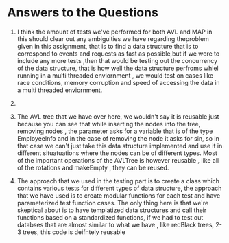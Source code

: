 # Answers to the Questions

1. I think the amount of tests we've performed for both AVL and MAP in this should clear out any ambiguities we have regarding theproblem given in this assignment, that is to find a data
   structure that is to correspond to events and requests as fast as possible,but if we were to include any more tests ,then that would be testing out the concurrency of
   the data structure, that is how well the data structure perfroms whiel running in a multi threaded enviornment , we would test on cases like race conditions, memory corruption and speed of accessing the data in a multi threaded enviornment.

2. 

3. The AVL tree that we have over here, we wouldn't say it is reusable just because you can see that while inserting the nodes into the tree, removing nodes , the parameter asks for a variable that is of the type EmployeeInfo and in the case of removing the node it asks for sin, so in that case we can't just take this data structure implemented and use it in different situatuations where the nodes can be of different types. Most of the important operations of the AVLTree is however reusable , like all of the rotations and makeEmpty , they can be reused.

4. The approach that we used in the testing part is to create a class which contains various tests for different types of data structure, the approach that we have used is to create modular functions for each test and have parameterized test function cases. The only thing here is that we're skeptical about is to have templatized data structures and call their functions based on a standardized functions, if we had to test out databses that are almost similar to what we have , like redBlack trees, 2-3 trees, this code is deifntely reusable

